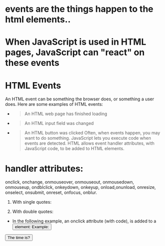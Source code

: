 # events are the things happen to the html elements..
# When JavaScript is used in HTML pages, JavaScript can "react" on these events

# HTML Events
An HTML event can be something the browser does, or something a user does.
Here are some examples of HTML events:
- > An HTML web page has finished loading
- > An HTML input field was changed
- > An HTML button was clicked
Often, when events happen, you may want to do something.
JavaScript lets you execute code when events are detected.
HTML allows event handler attributes, with JavaScript code, to be added to HTML elements.

# handler attributes:
 onclick, onchange, onmouseover, onmouseout, onmousedown, onmouseup, ondblclick, onkeydown, onkeyup, onload,onunload, onresize, onselect, onsubmit, onreset, onfocus, onblur.


1. With single quotes:
<element event='some JavaScript'>

2. With double quotes:
<element event="some JavaScript">



- In the following example, an onclick attribute (with code), is added to a <button> element:
Example:

<button onclick="document.getElementById('demo').innerHTML = Date()">The time is?</button>